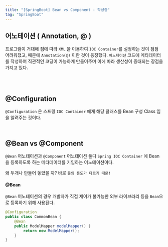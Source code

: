 ```yaml
---
title: "[SpringBoot] Bean vs Component - 작성중"
tag: "SpringBoot"
---
```




## 어노테이션 ( Annotation, @ )

프로그램이 거대해 짐에 따라 `XML` 을 이용하여 `IOC Container`를 설정하는 것이 점점 어려워졌고, 때문에 `Annotation(@)` 이란 것이 등장했다. `어노테이션` 코드에 메타데이터를 작성하여 직관적인 코딩이 가능하게 만들어주며 이에 따라 생산성이 증대되는 장점을 가지고 있다.

<br>

<br>

## @Configuration

`@Configuration` 은 스프링 `IOC Container` 에게 해당 클래스를 Bean 구성 Class 임을 알려주는 것이다.

<br>

## @Bean vs @Component

`@Bean` 어노테이션과 `@Component` 어노테이션 둘다 `Spring IOC Container` 에 Bean을 등록하도록 하는 메타데이터를 기입하는 어노테이션이다.

왜 두개나 만들어 놓았을 까? 바로 `둘의 용도가 다르기 때문!`

#### @Bean

`@Bean` 어노테이션의 경우 개발자가 직접 제어가 불가능한 외부 라이브러리 등을 `Bean`으로 등록하기 위해 사용된다.

```java
@Configuration
public class CommonBean {
	@Bean
	public ModelMapper modelMapper() {
		return new ModelMapper();
	}
}
```



